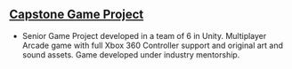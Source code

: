 ## [Capstone Game Project](https://github.com/HungryAdi/Coursework/tree/master/CapstoneGameProject)
 * Senior Game Project developed in a team of 6 in Unity. Multiplayer Arcade game with full Xbox 360 Controller support and original art and sound assets. Game developed under industry mentorship.
